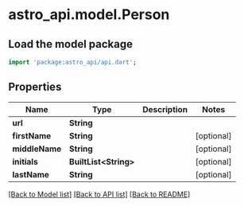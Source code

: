 # astro_api.model.Person

## Load the model package
```dart
import 'package:astro_api/api.dart';
```

## Properties
Name | Type | Description | Notes
------------ | ------------- | ------------- | -------------
**url** | **String** |  | 
**firstName** | **String** |  | [optional] 
**middleName** | **String** |  | [optional] 
**initials** | **BuiltList&lt;String&gt;** |  | [optional] 
**lastName** | **String** |  | [optional] 

[[Back to Model list]](../README.md#documentation-for-models) [[Back to API list]](../README.md#documentation-for-api-endpoints) [[Back to README]](../README.md)


